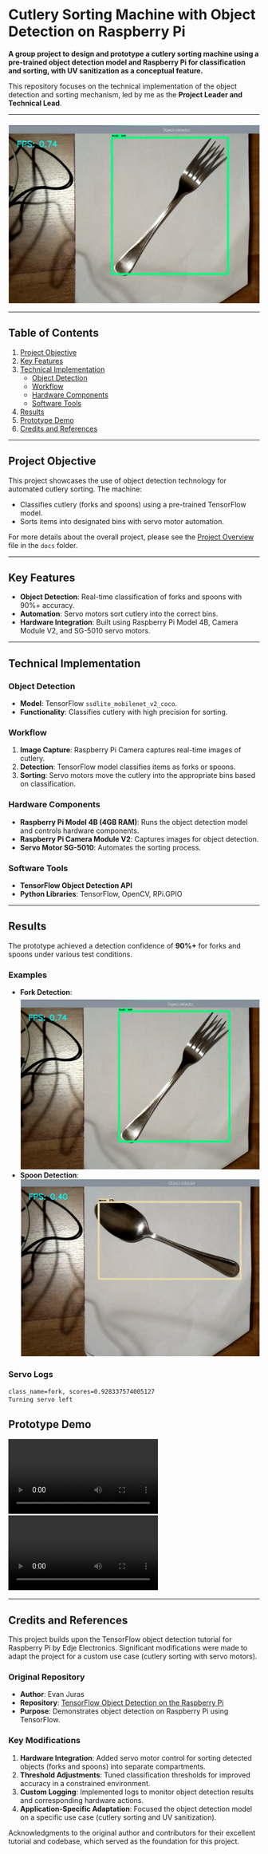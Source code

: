 
# Cutlery Sorting Machine with Object Detection on Raspberry Pi

**A group project to design and prototype a cutlery sorting machine using a pre-trained object detection model and Raspberry Pi for classification and sorting, with UV sanitization as a conceptual feature.**

This repository focuses on the technical implementation of the object detection and sorting mechanism, led by me as the **Project Leader and Technical Lead**.

---

![System in Action](images/image_detection_fork.png)

---

## Table of Contents
1. [Project Objective](#project-objective)
2. [Key Features](#key-features)
3. [Technical Implementation](#technical-implementation)
   - [Object Detection](#object-detection)
   - [Workflow](#workflow)
   - [Hardware Components](#hardware-components)
   - [Software Tools](#software-tools)
4. [Results](#results)
5. [Prototype Demo](#prototype-demo)
6. [Credits and References](#credits-and-references)

---

## Project Objective

This project showcases the use of object detection technology for automated cutlery sorting. 
The machine:
- Classifies cutlery (forks and spoons) using a pre-trained TensorFlow model.
- Sorts items into designated bins with servo motor automation.

For more details about the overall project, please see the [Project Overview](docs/project_overview.pdf) file in the `docs` folder.


---

## Key Features

- **Object Detection**: Real-time classification of forks and spoons with 90%+ accuracy.
- **Automation**: Servo motors sort cutlery into the correct bins.
- **Hardware Integration**: Built using Raspberry Pi Model 4B, Camera Module V2, and SG-5010 servo motors.

---

## Technical Implementation

### Object Detection
- **Model**: TensorFlow `ssdlite_mobilenet_v2_coco`.
- **Functionality**: Classifies cutlery with high precision for sorting.

### Workflow
1. **Image Capture**: Raspberry Pi Camera captures real-time images of cutlery.
2. **Detection**: TensorFlow model classifies items as forks or spoons.
3. **Sorting**: Servo motors move the cutlery into the appropriate bins based on classification.

### Hardware Components
- **Raspberry Pi Model 4B (4GB RAM)**: Runs the object detection model and controls hardware components.
- **Raspberry Pi Camera Module V2**: Captures images for object detection.
- **Servo Motor SG-5010**: Automates the sorting process.

### Software Tools
- **TensorFlow Object Detection API**
- **Python Libraries**: TensorFlow, OpenCV, RPi.GPIO

---

## Results

The prototype achieved a detection confidence of **90%+** for forks and spoons under various test conditions.

### Examples
- **Fork Detection**:
  ![Fork Detection](images/image_detection_fork.png)
- **Spoon Detection**:
  ![Spoon Detection](images/image_detection_spoon.png)

### Servo Logs
```plaintext
class_name=fork, scores=0.928337574005127
Turning servo left
```

## Prototype Demo

![Prototype Conveyor](videos/demo1.mp4)
![Prototype Conveyor](videos/demo2.mp4)

---


## Credits and References

This project builds upon the TensorFlow object detection tutorial for Raspberry Pi by Edje Electronics. Significant modifications were made to adapt the project for a custom use case (cutlery sorting with servo motors).

### Original Repository
- **Author**: Evan Juras
- **Repository**: [TensorFlow Object Detection on the Raspberry Pi](https://github.com/EdjeElectronics/TensorFlow-Object-Detection-on-the-Raspberry-Pi)
- **Purpose**: Demonstrates object detection on Raspberry Pi using TensorFlow.

### Key Modifications
1. **Hardware Integration**: Added servo motor control for sorting detected objects (forks and spoons) into separate compartments.
2. **Threshold Adjustments**: Tuned classification thresholds for improved accuracy in a constrained environment.
3. **Custom Logging**: Implemented logs to monitor object detection results and corresponding hardware actions.
4. **Application-Specific Adaptation**: Focused the object detection model on a specific use case (cutlery sorting and UV sanitization).

Acknowledgments to the original author and contributors for their excellent tutorial and codebase, which served as the foundation for this project.
